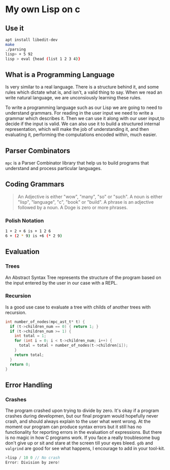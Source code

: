 # My own Lisp on c

## Use it
```sh
apt install libedit-dev
make
./parsing
lisp> + 5 92
lisp > eval {head (list 1 2 3 4)}
```

## What is a Programming Language
Is very similar to a real language. There is a structure behind it, and some rules
which dictate what is, and isn't, a valid thing to say. When we read an write natural
language, we are unconsiously learning these rules.

To write a programming language such as our Lisp we are going to need to understand
grammars. For reading in the user input we need to write a grammar which describes it.
Then we can use it along with our user input,to decide if the input is valid. We
can also use it to build a structured internal representation, which will make the
job of understanding it, and then evaluating it, performing the computations encoded
within, much easier.

## Parser Combinators
`mpc` is a Parser Combinator library that help us to build programs that understand
and process particular languages.

## Coding Grammars
> An Adjective is either "wow", "many", "so" or "such".
> A noun is either "lisp", "language", "c", "book" or "build".
> A phrase is an adjective followed by a noun.
> A Doge is zero or more phrases.
### Polish Notation
```sh
1 + 2 + 6 is + 1 2 6
6 + (2 * 9) is +6 (* 2 9)
```

## Evaluation
### Trees
An Abstract Syntax Tree represents the structure of the program based on the input
entered by the user in our case with a REPL.
### Recursion
Is a good use case to evaluate a tree with childs of another trees with recursion.
```c
int number_of_nodes(mpc_ast_t* t) {
  if (t->children_num == 0) { return 1; }
  if (t->children_num >= 1) {
    int total = 1;
    for (int i = 0; i < t->children_num; i++) {
      total = total + number_of_nodes(t->children[i]);
    }
    return total;
  }
  return 0;
}
```

## Error Handling
### Crashes
The program crashed upon trying to divide by zero. It's okay if a program crashes
during developmen, but our final program would hopefully never crash, and should
always explain to the user what went wrong.
At the moment our program can produce syntax errors but it still has no functionality
for reporting errors in the evaluation of expressions.
But there is no magic in how C programs work. If you face a really troublesome bug
don't give up or sit and stare at the screen till your eyes bleed. `gdb` and `valgrind`
are good for see what happens, I encourage to add in your tool-kit.
```c
>lisp / 10 0 // No crash
Error: Division by zero!
```
